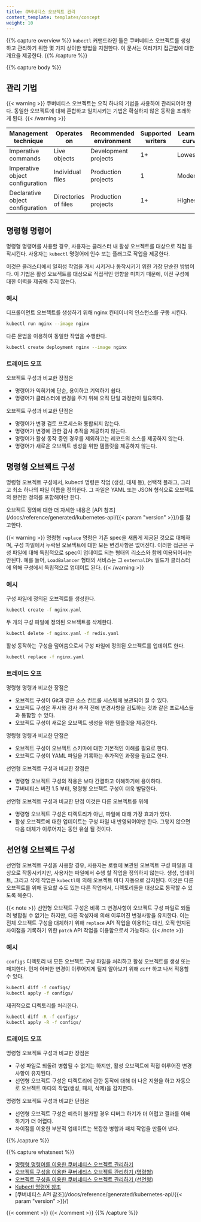 ```yaml
---
title: 쿠버네티스 오브젝트 관리
content_template: templates/concept
weight: 10
---
```


{{% capture overview %}}
`kubectl` 커맨드라인 툴은 쿠버네티스 오브젝트를 생성하고 관리하기 위한
몇 가지 상이한 방법을 지원한다. 이 문서는 여러가지 접근법에 대한 개요을
제공한다.
{{% /capture %}}

{{% capture body %}}

## 관리 기법

{{< warning >}}
쿠버네티스 오브젝트는 오직 하나의 기법을 사용하여 관리되어야 한다. 동일한 오브젝트에
대해 혼합하고 일치시키는 기법은 확실하지 않은 동작을 초래하게 된다.
{{< /warning >}}

| Management technique             | Operates on          |Recommended environment | Supported writers  | Learning curve |
|----------------------------------|----------------------|------------------------|--------------------|----------------|
| Imperative commands              | Live objects         | Development projects   | 1+                 | Lowest         |
| Imperative object configuration  | Individual files     | Production projects    | 1                  | Moderate       |
| Declarative object configuration | Directories of files | Production projects    | 1+                 | Highest        |

## 명령형 명령어

명령형 명령어를 사용할 경우, 사용자는 클러스터 내 활성 오브젝트를 대상으로
직접 동작시킨다. 사용자는 `kubectl` 명령어에 인수 또는 플래그로 작업을
제공한다.

이것은 클러스터에서 일회성 작업을 개시 시키거나 동작시키기 위한
가장 단순한 방법이다. 이 기법은 활성 오브젝트를 대상으로 직접적인
영향을 미치기 때문에, 이전 구성에 대한 이력을 제공해 주지 않는다.

### 예시

디프롤이먼트 오브젝트를 생성하기 위해 nginx 컨테이너의 인스턴스를 구동 시킨다.

```sh
kubectl run nginx --image nginx
```

다른 문법을 이용하여 동일한 작업을 수행한다.

```sh
kubectl create deployment nginx --image nginx
```

### 트레이드 오프

오브젝트 구성과 비교한 장점은

- 명령어가 익히기에 단순, 용이하고 기억하기 쉽다.
- 명령어가 클러스터에 변경을 주기 위해 오직 단일 과정만이 필요하다.

오브젝트 구성과 비교한 단점은

- 명령어가 변경 검토 프로세스와 통합되지 않는다.
- 명령어가 변경에 관한 감사 추적을 제공하지 않는다.
- 명렁어가 활성 동작 중인 경우를 제외하고는 레코드의 소스를 제공하지 않는다.
- 명령어가 새로운 오브젝트 생성을 위한 템플릿을 제공하지 않는다.

## 명령형 오브젝트 구성

명령형 오브젝트 구성에서, kubectl 명령은 작업 (생성, 대체 등),
선택적 플래그, 그리고 최소 하나의 파일 이름을 정의한다.
그 파일은 YAML 또는 JSON 형식으로 오브젝트의 완전한 정의를
포함해야만 한다.

오브젝트 정의에 대한 더 자세한 내용은 [API 참조](/docs/reference/generated/kubernetes-api/{{< param "version" >}}/)를
참고한다.

{{< warning >}}
명령형 `replace` 명령은 기존 spec을 새롭게 제공된 것으로 대체하며,
구성 파일에서 누락된 오브젝트에 대한 모든 변경사항은 없어진다.
이러한 접근은 구성 파일에 대해 독립적으로 spec이 업데이트 되는
형태의 리소스와 함께 이용되어서는 안된다.
예를 들어, `LoadBalancer` 형태의 서비스는 그 `externalIPs` 필드가
클러스터에 의해 구성에서 독립적으로 업데이트 된다.
{{< /warning >}}

### 예시

구성 파일에 정의된 오브젝트를 생성한다.

```sh
kubectl create -f nginx.yaml
```

두 개의 구성 파일에 정의된 오브젝트를 삭제한다.

```sh
kubectl delete -f nginx.yaml -f redis.yaml
```

활성 동작하는 구성을 덮어씀으로서 구성 파일에 정의된 오브젝트를
업데이트 한다.

```sh
kubectl replace -f nginx.yaml
```

### 트레이드 오프

명령형 명령과 비교한 장점은

- 오브젝트 구성이 Git과 같은 소스 컨트롤 시스템에 보관되어 질 수 있다.
- 오브젝트 구성은 푸시와 감사 추적 전에 변경사항을 검토하는 것과 같은 프로세스들과 통합할 수 있다.
- 오브젝트 구성이 새로운 오브젝트 생성을 위한 템플릿을 제공한다.

명령형 명령과 비교한 단점은

- 오브젝트 구성이 오브젝트 스키마에 대한 기본적인 이해를 필요로 한다.
- 오브젝트 구성이 YAML 파일을 기록하는 추가적인 과정을 필요로 한다.

선언형 오브젝트 구성과 비교한 장점은

- 명령형 오브젝트 구성의 작용은 보다 간결하고 이해하기에 용이하다.
- 쿠버네티스 버전 1.5 부터, 명령형 오브젝트 구성이 더욱 발달한다.

선언형 오브젝트 구성과 비교한 단점 이것은 다른 오브젝트를 위해

- 명령형 오브젝트 구성은 디렉토리가 아닌, 파일에 대해 가장 효과가 있다.
- 활성 오브젝트에 대한 업데이트는 구성 파일 내 반영되어야만 한다. 그렇지 않으면 다음 대체가 이루어지는 동안 유실 될 것이다.

## 선언형 오브젝트 구성

선언형 오브젝트 구성을 사용할 경우, 사용자는 로컬에 보관된 오브젝트
구성 파일을 대상으로 작동시키지만, 사용자는 파일에서 수행 할
작업을 정의하지 않는다. 생성, 업데이트, 그리고 삭제 작업은
`kubectl`에 의해 오브젝트 마다 자동으로 감지된다. 이것은 다른 오브젝트를 위해 필요할 수도 있는
다른 작업에서, 디렉토리들을 대상으로 동작할 수 있도록 해준다.

{{< note >}}
선언형 오브젝트 구성은 비록 그 변경사항이 오브젝트 구성 파일로
되돌려 병합될 수 없기는 하지만, 다른 작성자에 의해 이루어진 변경사항을 유지한다.
이는 전체 오브젝트 구성을 대체하기 위해 `replace` API 작업을 이용하는 대신,
오직 인지된 차이점을 기록하기 위한 `patch` API 작업을 이용함으로서 가능하다.
{{< /note >}}

### 예시

`configs` 디렉토리 내 모든 오브젝트 구성 파일을 처리하고 활성 오브젝트를
생성 또는 패치한다. 먼저 어떠한 변경이 이루어지게 될지 알아보기 위해 `diff`
하고 나서 적용할 수 있다.

```sh
kubectl diff -f configs/
kubectl apply -f configs/
```

재귀적으로 디렉토리를 처리한다.

```sh
kubectl diff -R -f configs/
kubectl apply -R -f configs/
```

### 트레이드 오프

명령형 오브젝트 구성과 비교한 장점은

- 구성 파일로 되돌려 병합될 수 없기는 하지만, 활성 오브젝트에 직접 이루어진 변경사항이 유지된다.
- 선언형 오브젝트 구성은 디렉토리에 관한 동작에 대해 더 나은 지원을 하고 자동으로 오브젝트 마다의 작업(생성, 패치, 삭제)을 감지한다.

명령형 오브젝트 구성과 비교한 단점은

- 선언형 오브젝트 구성은 예측이 불가할 경우 디버그 하기가 더 어렵고 결과를 이해하기가 더 어렵다.
- 차이점를 이용한 부분적 업데이트는 복잡한 병합과 패치 작업을 만들어 낸다.

{{% /capture %}}

{{% capture whatsnext %}}
- [명령형 명령어를 이용한 쿠버네티스 오브젝트 관리하기](/docs/concepts/overview/object-management-kubectl/imperative-command/)
- [오브젝트 구성을 이용한 쿠버네티스 오브젝트 관리하기 (명령형)](/docs/concepts/overview/object-management-kubectl/imperative-config/)
- [오브젝트 구성을 이용한 쿠버네티스 오브젝트 관리하기 (선언형)](/docs/concepts/overview/object-management-kubectl/declarative-config/)
- [Kubectl 명령어 참조](/docs/reference/generated/kubectl/kubectl-commands/)
- [쿠버네티스 API 참조](/docs/reference/generated/kubernetes-api/{{< param "version" >}}/)

{{< comment >}}
{{< /comment >}}
{{% /capture %}}

